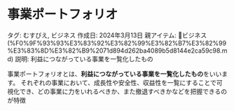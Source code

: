# 事業ポートフォリオ

タグ: むすびえ, ビジネス
作成日: 2024年3月13日
親アイテム: 📓ビジネス (%F0%9F%93%93%E3%83%92%E3%82%99%E3%82%B7%E3%82%99%E3%83%8D%E3%82%B9%2071d894d262ba4089b5d8144e2ca59c98.md)
説明: 利益につながっている事業を一覧化したもの

事業ポートフォリオとは、**利益につながっている事業を一覧化したもの**をいいます。 それぞれの事業において、成長性や安全性、収益性を一覧にすることで可視化でき、どの事業に力をいれるべきか、また撤退すべきかなどを把握できるのが特徴